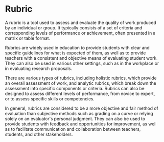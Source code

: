 # Rubric

A rubric is a tool used to assess and evaluate the quality of work produced by an individual or group. It typically consists of a set of criteria and corresponding levels of performance or achievement, often presented in a matrix or table format.

Rubrics are widely used in education to provide students with clear and specific guidelines for what is expected of them, as well as to provide teachers with a consistent and objective means of evaluating student work. They can also be used in various other settings, such as in the workplace or in evaluating research proposals.

There are various types of rubrics, including holistic rubrics, which provide an overall assessment of work, and analytic rubrics, which break down the assessment into specific components or criteria. Rubrics can also be designed to assess different levels of performance, from novice to expert, or to assess specific skills or competencies.

In general, rubrics are considered to be a more objective and fair method of evaluation than subjective methods such as grading on a curve or relying solely on an evaluator's personal judgment. They can also be used to provide students with feedback and opportunities for improvement, as well as to facilitate communication and collaboration between teachers, students, and other stakeholders.
